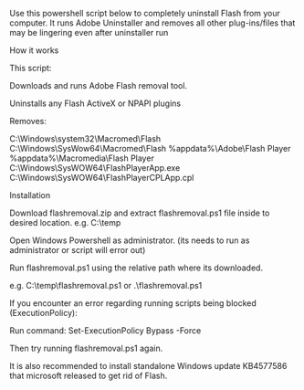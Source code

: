 Use this powershell script below to completely uninstall Flash from your computer.
It runs Adobe Uninstaller and removes all other plug-ins/files that may be lingering even after uninstaller run

How it works

This script:

Downloads and runs Adobe Flash removal tool. 

Uninstalls any Flash ActiveX or NPAPI plugins

Removes:

C:\Windows\system32\Macromed\Flash
C:\Windows\SysWow64\Macromed\Flash
%appdata%\Adobe\Flash Player
%appdata%\Macromedia\Flash Player
C:\Windows\SysWOW64\FlashPlayerApp.exe
C:\Windows\SysWOW64\FlashPlayerCPLApp.cpl

Installation

Download flashremoval.zip and extract flashremoval.ps1 file inside to desired location.
e.g. C:\temp

Open Windows Powershell as administrator. (its needs to run as administrator or script will error out)

Run flashremoval.ps1 using the relative path where its downloaded. 

e.g. C:\temp\flashremoval.ps1
or
.\flashremoval.ps1

If you encounter an error regarding running scripts being blocked (ExecutionPolicy):

Run command: Set-ExecutionPolicy Bypass -Force

Then try running flashremoval.ps1 again.

It is also recommended to install standalone Windows update KB4577586 that microsoft released to get rid of Flash.